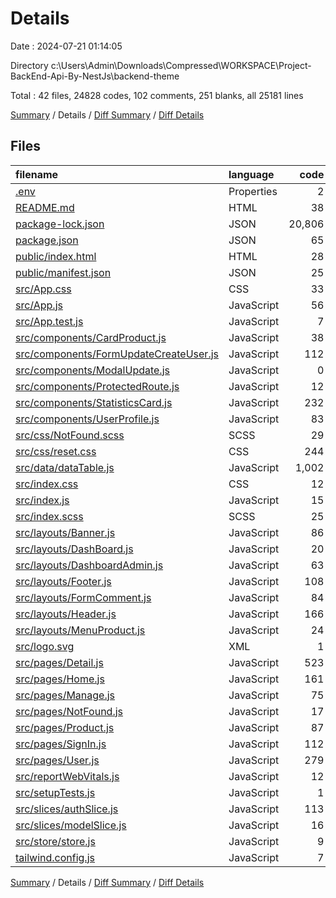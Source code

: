 # Details

Date : 2024-07-21 01:14:05

Directory c:\\Users\\Admin\\Downloads\\Compressed\\WORKSPACE\\Project-BackEnd-Api-By-NestJs\\backend-theme

Total : 42 files,  24828 codes, 102 comments, 251 blanks, all 25181 lines

[Summary](results.md) / Details / [Diff Summary](diff.md) / [Diff Details](diff-details.md)

## Files
| filename | language | code | comment | blank | total |
| :--- | :--- | ---: | ---: | ---: | ---: |
| [.env](/.env) | Properties | 2 | 0 | 3 | 5 |
| [README.md](/README.md) | HTML | 38 | 0 | 33 | 71 |
| [package-lock.json](/package-lock.json) | JSON | 20,806 | 0 | 1 | 20,807 |
| [package.json](/package.json) | JSON | 65 | 0 | 1 | 66 |
| [public/index.html](/public/index.html) | HTML | 28 | 23 | 2 | 53 |
| [public/manifest.json](/public/manifest.json) | JSON | 25 | 0 | 1 | 26 |
| [src/App.css](/src/App.css) | CSS | 33 | 0 | 6 | 39 |
| [src/App.js](/src/App.js) | JavaScript | 56 | 2 | 3 | 61 |
| [src/App.test.js](/src/App.test.js) | JavaScript | 7 | 0 | 2 | 9 |
| [src/components/CardProduct.js](/src/components/CardProduct.js) | JavaScript | 38 | 0 | 2 | 40 |
| [src/components/FormUpdateCreateUser.js](/src/components/FormUpdateCreateUser.js) | JavaScript | 112 | 0 | 5 | 117 |
| [src/components/ModalUpdate.js](/src/components/ModalUpdate.js) | JavaScript | 0 | 0 | 1 | 1 |
| [src/components/ProtectedRoute.js](/src/components/ProtectedRoute.js) | JavaScript | 12 | 0 | 3 | 15 |
| [src/components/StatisticsCard.js](/src/components/StatisticsCard.js) | JavaScript | 232 | 0 | 3 | 235 |
| [src/components/UserProfile.js](/src/components/UserProfile.js) | JavaScript | 83 | 0 | 5 | 88 |
| [src/css/NotFound.scss](/src/css/NotFound.scss) | SCSS | 29 | 0 | 5 | 34 |
| [src/css/reset.css](/src/css/reset.css) | CSS | 244 | 41 | 34 | 319 |
| [src/data/dataTable.js](/src/data/dataTable.js) | JavaScript | 1,002 | 0 | 1 | 1,003 |
| [src/index.css](/src/index.css) | CSS | 12 | 0 | 2 | 14 |
| [src/index.js](/src/index.js) | JavaScript | 15 | 8 | 3 | 26 |
| [src/index.scss](/src/index.scss) | SCSS | 25 | 0 | 4 | 29 |
| [src/layouts/Banner.js](/src/layouts/Banner.js) | JavaScript | 86 | 0 | 11 | 97 |
| [src/layouts/DashBoard.js](/src/layouts/DashBoard.js) | JavaScript | 20 | 0 | 3 | 23 |
| [src/layouts/DashboardAdmin.js](/src/layouts/DashboardAdmin.js) | JavaScript | 63 | 0 | 4 | 67 |
| [src/layouts/Footer.js](/src/layouts/Footer.js) | JavaScript | 108 | 0 | 7 | 115 |
| [src/layouts/FormComment.js](/src/layouts/FormComment.js) | JavaScript | 84 | 1 | 6 | 91 |
| [src/layouts/Header.js](/src/layouts/Header.js) | JavaScript | 166 | 12 | 9 | 187 |
| [src/layouts/MenuProduct.js](/src/layouts/MenuProduct.js) | JavaScript | 24 | 0 | 3 | 27 |
| [src/logo.svg](/src/logo.svg) | XML | 1 | 0 | 0 | 1 |
| [src/pages/Detail.js](/src/pages/Detail.js) | JavaScript | 523 | 3 | 34 | 560 |
| [src/pages/Home.js](/src/pages/Home.js) | JavaScript | 161 | 0 | 5 | 166 |
| [src/pages/Manage.js](/src/pages/Manage.js) | JavaScript | 75 | 0 | 3 | 78 |
| [src/pages/NotFound.js](/src/pages/NotFound.js) | JavaScript | 17 | 0 | 3 | 20 |
| [src/pages/Product.js](/src/pages/Product.js) | JavaScript | 87 | 1 | 6 | 94 |
| [src/pages/SignIn.js](/src/pages/SignIn.js) | JavaScript | 112 | 0 | 5 | 117 |
| [src/pages/User.js](/src/pages/User.js) | JavaScript | 279 | 4 | 14 | 297 |
| [src/reportWebVitals.js](/src/reportWebVitals.js) | JavaScript | 12 | 0 | 2 | 14 |
| [src/setupTests.js](/src/setupTests.js) | JavaScript | 1 | 4 | 1 | 6 |
| [src/slices/authSlice.js](/src/slices/authSlice.js) | JavaScript | 113 | 1 | 6 | 120 |
| [src/slices/modelSlice.js](/src/slices/modelSlice.js) | JavaScript | 16 | 1 | 5 | 22 |
| [src/store/store.js](/src/store/store.js) | JavaScript | 9 | 0 | 2 | 11 |
| [tailwind.config.js](/tailwind.config.js) | JavaScript | 7 | 1 | 2 | 10 |

[Summary](results.md) / Details / [Diff Summary](diff.md) / [Diff Details](diff-details.md)